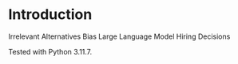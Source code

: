# Introduction 
Irrelevant Alternatives Bias Large Language Model Hiring Decisions

Tested with Python 3.11.7.